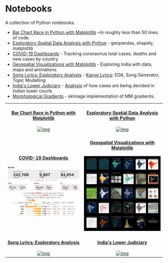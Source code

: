 # Notebooks

A collection of Python notebooks.

- [Bar Chart Race in Python with Matplotlib](barchart-race-matplotlib.ipynb) ~In roughly less than 50 lines of code.
- [Exploratory Spatial Data Analysis with Python](exploratory-spatial-data-analysis.ipynb) - geopandas, shapely, matplotlib
- [COVID-19 Dashboards](covid19/covid19-overview.ipynb) - Tracking coronavirus total cases, deaths and new cases by country
- [Geospatial Visualizations with Matplotlib](geospatial-visualizations-matplotlib.ipynb) - Exploring India with data, maps and animations
- [Song Lyrics: Exploratory Analysis](lyrics-analysis.ipynb) - [Kanye Lyrics](https://www.kaggle.com/pratapvardhan/kanye-lyrics-eda-song-generator-topic-modelling): EDA, Song Generator, Topic Modelling
- [India's Lower Judiciary](india-lower-judiciary-states.ipynb) - [Analysis](https://pratapvardhan.com/blog/india-lower-judiciary/) of how cases are being decided in Indian lower courts
- [Morphological Gradients](http://nbviewer.ipython.org/github/pratapvardhan/iPyNotebooks/blob/master/morphological-gradients.ipynb) - skimage implementation of MM gradients.

<table>
  <tbody align="center">
    <tr>
      <td>
        <a href="barchart-race-matplotlib.ipynb" target="_blank">
          <h4>Bar Chart Race in Python with Matplotlib</h4>
          <img width="300" alt="img" src="https://pratapvardhan.com/img/bar-chart-race-2.gif" loading="lazy">
        </a>
      </td>
      <td >
        <a href="exploratory-spatial-data-analysis.ipynb" target="_blank">
          <h4>Exploratory Spatial Data Analysis with Python</h4>
          <img width="300" alt="img" src="https://pbs.twimg.com/media/EGnHb5fX0AAXajO?format=png&name=small" loading="lazy">
        </a>
      </td>
    </tr>
    <tr>
      <td>
        <a href="covid19/covid19-overview.ipynb" target="_blank">
          <h4>COVID-19 Dashboards</h4>
          <img width="300" alt="img" src="images/covid-overview.png" loading="lazy">
        </a>
      </td>
      <td >
        <a href="geospatial-visualizations-matplotlib.ipynb" target="_blank">
          <h4>Geospatial Visualizations with Matplotlib</h4>
          <img width="300" alt="img" src="images/30daymaps.jpeg" loading="lazy">
        </a>
      </td>
    </tr>
    <tr>
      <td>
        <a href="lyrics-analysis.ipynb" target="_blank">
          <h4>Song Lyrics: Exploratory Analysis</h4>
          <img width="300" alt="img" src="https://pbs.twimg.com/media/DfLb5jQVQAYag6k?format=jpg&name=900x900" loading="lazy">
        </a>
      </td>
      <td >
        <a href="india-lower-judiciary-states.ipynb" target="_blank">
          <h4>India's Lower Judiciary</h4>
          <img width="300" alt="img" src="https://pratapvardhan.com/img/judicial-delhi-ncr.png" loading="lazy">
        </a>
      </td>
    </tr>
  </tbody>
</table>
